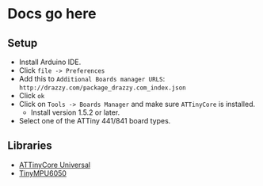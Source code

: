 # Docs go here

## Setup

- Install Arduino IDE.
- Click `file -> Preferences`
- Add this to `Additional Boards manager URLS`: `http://drazzy.com/package_drazzy.com_index.json`
- Click `ok`
- Click on `Tools -> Boards Manager` and make sure `ATTinyCore` is installed.
  - Install version 1.5.2 or later.
- Select one of the ATTiny 441/841 board types.

## Libraries 

- [ATTinyCore Universal](https://github.com/SpenceKonde/ATTinyCore)
- [TinyMPU6050](https://github.com/gabriel-milan/TinyMPU6050)
